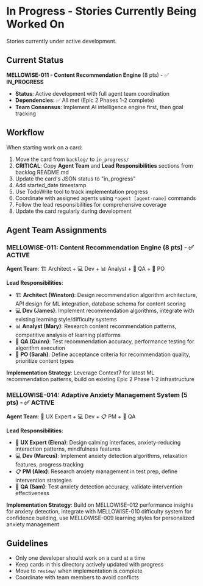# In Progress - Stories Currently Being Worked On

Stories currently under active development.

## Current Status

**MELLOWISE-011 - Content Recommendation Engine** (8 pts) - ✅ **IN_PROGRESS**
- **Status**: Active development with full agent team coordination
- **Dependencies**: ✅ All met (Epic 2 Phases 1-2 complete)
- **Team Consensus**: Implement AI intelligence engine first, then goal tracking

## Workflow

When starting work on a card:

1. Move the card from `backlog/` to `in_progress/`
2. **CRITICAL**: Copy **Agent Team** and **Lead Responsibilities** sections from backlog README.md
3. Update the card's JSON status to "in_progress"
4. Add started_date timestamp
5. Use TodoWrite tool to track implementation progress
6. Coordinate with assigned agents using `*agent [agent-name]` commands
7. Follow the lead responsibilities for comprehensive coverage
8. Update the card regularly during development

## Agent Team Assignments

### **MELLOWISE-011: Content Recommendation Engine** (8 pts) - ✅ **ACTIVE**

**Agent Team**: 🏗️ Architect + 💻 Dev + 📊 Analyst + 🧪 QA + 📝 PO

**Lead Responsibilities**:
- 🏗️ **Architect (Winston)**: Design recommendation algorithm architecture, API design for ML integration, database schema for content scoring
- 💻 **Dev (James)**: Implement recommendation algorithms, integrate with existing learning style/difficulty systems
- 📊 **Analyst (Mary)**: Research content recommendation patterns, competitive analysis of learning platforms
- 🧪 **QA (Quinn)**: Test recommendation accuracy, performance testing for algorithm execution
- 📝 **PO (Sarah)**: Define acceptance criteria for recommendation quality, prioritize content types

**Implementation Strategy**: Leverage Context7 for latest ML recommendation patterns, build on existing Epic 2 Phase 1-2 infrastructure

### **MELLOWISE-014: Adaptive Anxiety Management System** (5 pts) - ✅ **ACTIVE**

**Agent Team**: 🎨 UX Expert + 💻 Dev + 📋 PM + 🧪 QA

**Lead Responsibilities**:
- 🎨 **UX Expert (Elena)**: Design calming interfaces, anxiety-reducing interaction patterns, mindfulness features
- 💻 **Dev (Marcus)**: Implement anxiety detection algorithms, relaxation features, progress tracking
- 📋 **PM (Alex)**: Research anxiety management in test prep, define intervention strategies
- 🧪 **QA (Sam)**: Test anxiety detection accuracy, validate intervention effectiveness

**Implementation Strategy**: Build on MELLOWISE-012 performance insights for anxiety detection, integrate with MELLOWISE-010 difficulty system for confidence building, use MELLOWISE-009 learning styles for personalized anxiety management

## Guidelines

- Only one developer should work on a card at a time
- Keep cards in this directory actively updated with progress
- Move to `review/` when implementation is complete
- Coordinate with team members to avoid conflicts